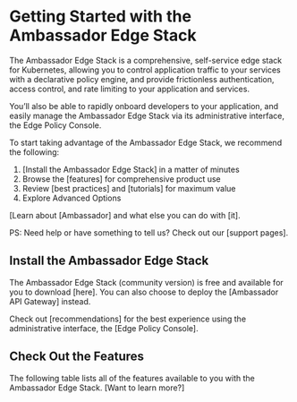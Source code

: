 # Getting Started with the Ambassador Edge Stack 

The Ambassador Edge Stack is a comprehensive, self-service edge stack for Kubernetes, allowing you to control application traffic to your services with a declarative policy engine, and provide frictionless authentication, access control, and rate limiting to your application and services.

You’ll also be able to rapidly onboard developers to your application, and easily manage the Ambassador Edge Stack via its administrative interface, the Edge Policy Console.

To start taking advantage of the Ambassador Edge Stack, we recommend the following:

1. [Install the Ambassador Edge Stack] in a matter of minutes 
2. Browse the [features] for comprehensive product use 
3. Review [best practices] and [tutorials] for maximum value
4. Explore Advanced Options

[Learn about [Ambassador] and what else you can do with [it].

PS: Need help or have something to tell us? Check out our [support pages].

## Install the Ambassador Edge Stack

The Ambassador Edge Stack (community version) is free and available for you to download [here]. You can also choose to deploy the [Ambassador API Gateway] instead. 

Check out [recommendations] for the best experience using the administrative interface, the [Edge Policy Console].

## Check Out the Features

The following table lists all of the features available to you with the Ambassador Edge Stack. [Want to learn more?]

